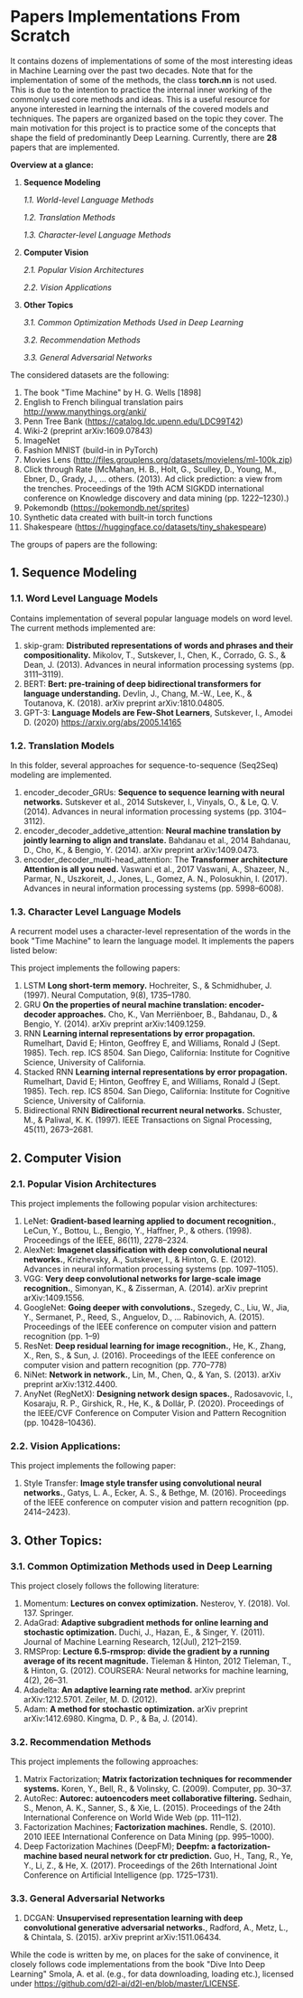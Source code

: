 # Papers Implementations From Scratch

It contains dozens of implementations of some of the most interesting ideas in Machine Learning over the past two decades. Note that for the implementation of some of the methods, the class **torch.nn** is not used. This is due to the intention to practice the internal inner working of the commonly used core methods and ideas. This is a useful resource for anyone interested in learning the internals of the covered models and techniques. 
The papers are organized based on the topic they cover. The main motivation for this project is to practice some of the concepts that shape the field of predominantly Deep Learning.
Currently, there are **28** papers that are implemented. 

**Overview at a glance:**

1. **Sequence Modeling** 

    *1.1. World-level Language Methods*

    *1.2. Translation Methods*

    *1.3. Character-level Language Methods*

2. **Computer Vision**

    *2.1. Popular Vision Architectures*

    *2.2. Vision Applications*

3. **Other Topics**

    *3.1. Common Optimization Methods Used in Deep Learning*

    *3.2. Recommendation Methods*

    *3.3. General Adversarial Networks*

The considered datasets are the following: 
1. The book "Time Machine" by H. G. Wells [1898]
2. English to French bilingual translation pairs http://www.manythings.org/anki/
3. Penn Tree Bank (https://catalog.ldc.upenn.edu/LDC99T42)
4. Wiki-2 (preprint arXiv:1609.07843)
5. ImageNet 
6. Fashion MNIST (build-in in PyTorch)
7. Movies Lens (http://files.grouplens.org/datasets/movielens/ml-100k.zip)
8. Click through Rate (McMahan, H. B., Holt, G., Sculley, D., Young, M., Ebner, D., Grady, J., … others. (2013). Ad click prediction: a view from the trenches. Proceedings of the 19th ACM SIGKDD international conference on Knowledge discovery and data mining (pp. 1222–1230).)
9. Pokemondb (https://pokemondb.net/sprites)
10. Synthetic data created with built-in torch functions
11. Shakespeare (https://huggingface.co/datasets/tiny_shakespeare)

The groups of papers are the following:

## 1. Sequence Modeling

### 1.1.  Word Level Language Models
Contains implementation of several popular language models on word level. The current methods implemented are:

1. skip-gram: **Distributed representations of words and phrases and their compositionality.** Mikolov, T., Sutskever, I., Chen, K., Corrado, G. S., & Dean, J. (2013). Advances in neural information processing systems (pp. 3111–3119).
2. BERT: **Bert: pre-training of deep bidirectional transformers for language understanding.** Devlin, J., Chang, M.-W., Lee, K., & Toutanova, K. (2018).  arXiv preprint arXiv:1810.04805. 
3. GPT-3: **Language Models are Few-Shot Learners**, Sutskever, I., Amodei D. (2020) https://arxiv.org/abs/2005.14165

### 1.2. Translation Models
In this folder, several approaches for sequence-to-sequence (Seq2Seq) modeling are implemented. 

1. encoder_decoder_GRUs: **Sequence to sequence learning with neural networks.** Sutskever et al., 2014
Sutskever, I., Vinyals, O., & Le, Q. V. (2014). Advances in neural information processing systems (pp. 3104–3112).
2. encoder_decoder_addetive_attention: **Neural machine translation by jointly learning to align and translate.** Bahdanau et al., 2014
Bahdanau, D., Cho, K., & Bengio, Y. (2014). arXiv preprint arXiv:1409.0473.
3. encoder_decoder_multi-head_attention: The **Transformer architecture Attention is all you need.** Vaswani et al., 2017
Vaswani, A., Shazeer, N., Parmar, N., Uszkoreit, J., Jones, L., Gomez, A. N., Polosukhin, I. (2017). Advances in neural information processing systems (pp. 5998–6008).


### 1.3. Character Level Language Models
A recurrent model uses a character-level representation of the words in the book "Time Machine" to learn the language model.
 It implements the papers listed below:

This project implements the following papers: 

1. LSTM **Long short-term memory.** Hochreiter, S., & Schmidhuber, J. (1997). Neural Computation, 9(8), 1735–1780.
2. GRU **On the properties of neural machine translation: encoder-decoder approaches.** Cho, K., Van Merriënboer, B., Bahdanau, D., & Bengio, Y. (2014).  arXiv preprint arXiv:1409.1259.
3. RNN **Learning internal representations by error propagation.** Rumelhart, David E; Hinton, Geoffrey E, and Williams, Ronald J (Sept. 1985). Tech. rep. ICS 8504. San Diego, California: Institute for Cognitive Science, University of California.
4. Stacked RNN **Learning internal representations by error propagation.** Rumelhart, David E; Hinton, Geoffrey E, and Williams, Ronald J (Sept. 1985). Tech. rep. ICS 8504. San Diego, California: Institute for Cognitive Science, University of California.
5. Bidirectional RNN **Bidirectional recurrent neural networks.** Schuster, M., & Paliwal, K. K. (1997). IEEE Transactions on Signal Processing, 45(11), 2673–2681.


## 2. Computer Vision

### 2.1. Popular Vision Architectures
This project implements the following popular vision architectures: 

1. LeNet: **Gradient-based learning applied to document recognition.**, LeCun, Y., Bottou, L., Bengio, Y., Haffner, P., & others. (1998). Proceedings of the IEEE, 86(11), 2278–2324.
2. AlexNet: **Imagenet classification with deep convolutional neural networks.**, Krizhevsky, A., Sutskever, I., & Hinton, G. E. (2012). Advances in neural information processing systems (pp. 1097–1105).
3. VGG: **Very deep convolutional networks for large-scale image recognition.**, Simonyan, K., & Zisserman, A. (2014).  arXiv preprint arXiv:1409.1556.
4. GoogleNet: **Going deeper with convolutions.**, Szegedy, C., Liu, W., Jia, Y., Sermanet, P., Reed, S., Anguelov, D., … Rabinovich, A. (2015). Proceedings of the IEEE conference on computer vision and pattern recognition (pp. 1–9)
5. ResNet: **Deep residual learning for image recognition.**, He, K., Zhang, X., Ren, S., & Sun, J. (2016). Proceedings of the IEEE conference on computer vision and pattern recognition (pp. 770–778)
6. NiNet: **Network in network.**, Lin, M., Chen, Q., & Yan, S. (2013). arXiv preprint arXiv:1312.4400.
7. AnyNet (RegNetX): **Designing network design spaces.**, Radosavovic, I., Kosaraju, R. P., Girshick, R., He, K., & Dollár, P. (2020). Proceedings of the IEEE/CVF Conference on Computer Vision and Pattern Recognition (pp. 10428–10436).


### 2.2. Vision Applications:
This project implements the following paper:

1. Style Transfer: **Image style transfer using convolutional neural networks.**,  Gatys, L. A., Ecker, A. S., & Bethge, M. (2016). Proceedings of the IEEE conference on computer vision and pattern recognition (pp. 2414–2423).

## 3. Other Topics:

### 3.1. Common Optimization Methods used in Deep Learning
This project closely follows the following literature:

1. Momentum: **Lectures on convex optimization.** Nesterov, Y. (2018).  Vol. 137. Springer. 
2. AdaGrad: **Adaptive subgradient methods for online learning and stochastic optimization.** Duchi, J., Hazan, E., & Singer, Y. (2011). Journal of Machine Learning Research, 12(Jul), 2121–2159.
3. RMSProp: **Lecture 6.5-rmsprop: divide the gradient by a running average of its recent magnitude.** Tieleman & Hinton, 2012
Tieleman, T., & Hinton, G. (2012). COURSERA: Neural networks for machine learning, 4(2), 26–31.
4. Adadelta: **An adaptive learning rate method.** arXiv preprint arXiv:1212.5701. Zeiler, M. D. (2012).
5. Adam: **A method for stochastic optimization.** arXiv preprint arXiv:1412.6980. Kingma, D. P., & Ba, J. (2014).

### 3.2. Recommendation Methods
This project implements the following approaches:
1. Matrix Factorization; **Matrix factorization techniques for recommender systems.** Koren, Y., Bell, R., & Volinsky, C. (2009). Computer, pp. 30–37.
2. AutoRec: **Autorec: autoencoders meet collaborative filtering.**  Sedhain, S., Menon, A. K., Sanner, S., & Xie, L. (2015). Proceedings of the 24th International Conference on World Wide Web (pp. 111–112).
3. Factorization Machines; **Factorization machines.** Rendle, S. (2010). 2010 IEEE International Conference on Data Mining (pp. 995–1000).
4. Deep Factorization Machines (DeepFM); **Deepfm: a factorization-machine based neural network for ctr prediction.**  Guo, H., Tang, R., Ye, Y., Li, Z., & He, X. (2017). Proceedings of the 26th International Joint Conference on Artificial Intelligence (pp. 1725–1731).

### 3.3. General Adversarial Networks
1. DCGAN: **Unsupervised representation learning with deep convolutional generative adversarial networks.**, Radford, A., Metz, L., & Chintala, S. (2015). arXiv preprint arXiv:1511.06434.

While the code is written by me, on places for the sake of convinence, it closely follows code implementations from the book "Dive Into Deep Learning" Smola, A. et al. (e.g., for data downloading, loading etc.), licensed under https://github.com/d2l-ai/d2l-en/blob/master/LICENSE.